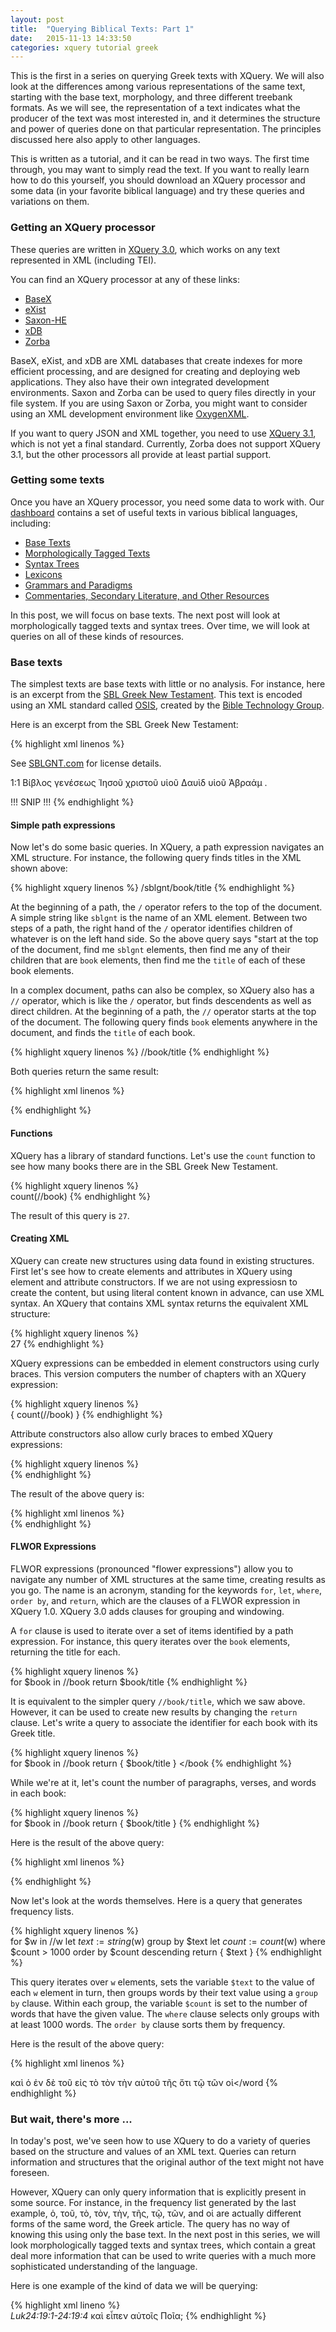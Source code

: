 ```yaml
---
layout: post
title:  "Querying Biblical Texts: Part 1"
date:   2015-11-13 14:33:50
categories: xquery tutorial greek
---
```


This is the first in a series on querying Greek texts with XQuery.  We will also look at the differences among various representations of the same text, starting with the base text, morphology, and three different treebank formats. As we will see, the representation of a text indicates what the producer of the text was most interested in, and it determines the structure and power of queries done on that particular representation. The principles discussed here also apply to other languages. 

This is written as a tutorial, and it can be read in two ways.  The first time through, you may want to simply read the text. If you want to really learn how to do this yourself, you should download an XQuery processor and some data (in your favorite biblical language) and try these queries and variations on them.

### Getting an XQuery processor

These queries are written in [XQuery 3.0](http://www.w3.org/TR/xquery-30/), which works on any text represented in XML (including TEI).

You can find an XQuery processor at any of these links:

- [BaseX](basex.org)
- [eXist](http://exist-db.org/exist/apps/homepage/index.html)
- [Saxon-HE](http://www.saxonica.com/download/opensource.xml)
- [xDB](https://community.emc.com/docs/DOC-3155)
- [Zorba](http://www.zorba.io/home)

BaseX, eXist, and xDB are XML databases that create indexes for more efficient processing, and are designed for creating and deploying web applications. They also have their own integrated development environments. Saxon and Zorba can be used to query files directly in your file system.  If you are using Saxon or Zorba, you might want to consider using an XML development environment like [OxygenXML](http://www.oxygenxml.com/).

If you want to query JSON and XML together, you need to use [XQuery 3.1](http://www.w3.org/TR/xquery-31/), which is not yet a final standard.  Currently, Zorba does not support XQuery 3.1, but the other processors all provide at least partial support.

### Getting some texts

Once you have an XQuery processor, you need some data to work with. Our [dashboard](/dashboard/) contains a set of useful texts in various biblical languages, including:

- [Base Texts](/dashboard/#base-texts)
- [Morphologically Tagged Texts](/dashboard/#morphologically-tagged-texts)
- [Syntax Trees](/dashboard/#syntax-trees)
- [Lexicons](/dashboard/#lexicons)
- [Grammars and Paradigms](/dashboard/#grammars-and-paradigms)
- [Commentaries, Secondary Literature, and Other Resources](/dashboard/#commentaries-secondary-literature-and-other-resources)

In this post, we will focus on base texts.  The next post will look at morphologically tagged texts and syntax trees.  Over time, we will look at queries on all of these kinds of resources.

### Base texts

The simplest texts are base texts with little or no analysis. For instance, here is an excerpt from the [SBL Greek New Testament](http://sblgnt.com/).   This text is encoded using an
XML standard called [OSIS](http://www.bibletechnologies.net/), created by the [Bible Technology Group](http://www.bibletechnologies.net/AboutBTG.dsp.html).

Here is an excerpt from the SBL Greek New Testament:

{% highlight xml linenos %} 
<sblgnt>
  <title>
    <p>The Greek New Testament: SBL Edition</p>
    <p>Michael W. Holmes, General Editor</p>
    <p>Copyright 2010 Logos Bible Software and the Society of Biblical Literature</p>
  </title>
  <license>
    <p>See <a href="http://SBLGNT.com">SBLGNT.com</a> for license details.</p>
  </license>
  <book id="Mt">
    <title>ΚΑΤΑ ΜΑΘΘΑΙΟΝ</title>
    <p>
      <verse-number id="Matthew 1:1">1:1</verse-number>
      <w>Βίβλος</w>
      <suffix> </suffix>
      <w>γενέσεως</w>
      <suffix> </suffix>
      <w>Ἰησοῦ</w>
      <suffix> </suffix>
      <w>χριστοῦ</w>
      <suffix> </suffix>
      <w>υἱοῦ</w>
      <suffix> </suffix>
      <w>Δαυὶδ</w>
      <suffix> </suffix>
      <w>υἱοῦ</w>
      <suffix> </suffix>
      <w>Ἀβραάμ</w>
      <suffix>.  </suffix>
    </p>
    !!! SNIP !!!
{% endhighlight %}

#### Simple path expressions

Now let's do some basic queries.  In XQuery, a path expression navigates an XML structure. For instance, the following query finds titles in the XML shown above:

{% highlight xquery linenos %} 
/sblgnt/book/title
{% endhighlight %}

At the beginning of a path, the `/` operator refers to the top of the document.  A simple string like `sblgnt` is the name of an XML element. Between two steps of a path, the right hand of the `/` operator identifies children of whatever is on the left hand side. So the above query says "start at the top of the document, find me `sblgnt` elements, then find me any of their children that are `book` elements, then find me the `title` of each of these book elements.

In a complex document, paths can also be complex, so XQuery also has a `//` operator, which is like the `/` operator, but finds descendents as well as direct children.  At the beginning of a path, the `//` operator starts at the top of the document. The following query finds `book` elements anywhere in the document, and finds the `title` of each book.

{% highlight xquery linenos %} 
//book/title
{% endhighlight %}

Both queries return the same result:

{% highlight xml linenos %} 
<?xml version="1.0" encoding="UTF-8"?>
<title>ΚΑΤΑ ΜΑΘΘΑΙΟΝ</title>
<title>ΚΑΤΑ ΜΑΡΚΟΝ</title>
<title>ΚΑΤΑ ΛΟΥΚΑΝ</title>
<title>ΚΑΤΑ ΙΩΑΝΝΗΝ</title>
<title>ΠΡΑΞΕΙΣ ΑΠΟΣΤΟΛΩΝ</title>
<title>ΠΡΟΣ ΡΩΜΑΙΟΥΣ</title>
<title>ΠΡΟΣ ΚΟΡΙΝΘΙΟΥΣ Α</title>
<title>ΠΡΟΣ ΚΟΡΙΝΘΙΟΥΣ Β</title>
<title>ΠΡΟΣ ΓΑΛΑΤΑΣ</title>
<title>ΠΡΟΣ ΕΦΕΣΙΟΥΣ</title>
<title>ΠΡΟΣ ΦΙΛΙΠΠΗΣΙΟΥΣ</title>
<title>ΠΡΟΣ ΚΟΛΟΣΣΑΕΙΣ</title>
<title>ΠΡΟΣ ΘΕΣΣΑΛΟΝΙΚΕΙΣ Α</title>
<title>ΠΡΟΣ ΘΕΣΣΑΛΟΝΙΚΕΙΣ Β</title>
<title>ΠΡΟΣ ΤΙΜΟΘΕΟΝ Α</title>
<title>ΠΡΟΣ ΤΙΜΟΘΕΟΝ Β</title>
<title>ΠΡΟΣ ΤΙΤΟΝ</title>
<title>ΠΡΟΣ ΦΙΛΗΜΟΝΑ</title>
<title>ΠΡΟΣ ΕΒΡΑΙΟΥΣ</title>
<title>ΙΑΚΩΒΟΥ</title>
<title>ΠΕΤΡΟΥ Α</title>
<title>ΠΕΤΡΟΥ Β</title>
<title>ΙΩΑΝΝΟΥ Α</title>
<title>ΙΩΑΝΝΟΥ Β</title>
<title>ΙΩΑΝΝΟΥ Γ</title>
<title>ΙΟΥΔΑ</title>
<title>ΑΠΟΚΑΛΥΨΙΣ ΙΩΑΝΝΟΥ</title>
{% endhighlight %}

#### Functions

XQuery has a library of standard functions.  Let's use the `count` function to see how many books there are in the SBL Greek New Testament.

{% highlight xquery linenos %}  
count(//book)
{% endhighlight %}

The result of this query is `27`.

#### Creating XML

XQuery can create new structures using data found in existing structures.  First let's see how to create elements and attributes in XQuery using element and attribute constructors.  If we are not using expressiosn to create the content, but using literal content known in advance, can use XML syntax. An XQuery that contains XML syntax returns the equivalent XML structure:

{% highlight xquery linenos %}  
<count src="sblgnt">27</count>
{% endhighlight %}

XQuery expressions can be embedded in element constructors using curly braces.  This version computers the number of chapters with an XQuery expression:

{% highlight xquery linenos %}  
<count src="sblgnt">{ count(//book) }</count>
{% endhighlight %}

Attribute constructors also allow curly braces to embed XQuery expressions:

{% highlight xquery linenos %}  
<count src="sblgnt" n="{ count(//book) }"/>
{% endhighlight %}

The result of the above query is:

{% highlight xml linenos %}  
<count src="sblgnt" n="27"/>
{% endhighlight %}


#### FLWOR Expressions

FLWOR expressions (pronounced "flower expressions") allow you to navigate any number of XML structures at the same time, creating results as you go.  The name is an acronym, standing for the keywords `for`, `let`, `where`, `order by`, and `return`, which are the clauses of a FLWOR expression in XQuery 1.0.  XQuery 3.0 adds clauses for grouping and windowing.

A `for` clause is used to iterate over a set of items identified by a path expression.  For instance, this query iterates over the `book` elements, returning the title for each.

{% highlight xquery linenos %}  
for $book in //book
return $book/title
{% endhighlight %}

It is equivalent to the simpler query `//book/title`, which we saw above. However, it can be used to create new results by changing the `return` clause.  Let's write a query to associate the identifier for each book with its Greek title.

{% highlight xquery linenos %}  
for $book in //book
return 
  <book id="{$book/@id}">
    {
      $book/title
    }
  </book
{% endhighlight %}

While we're at it, let's count the number of paragraphs, verses, and words in each book:

{% highlight xquery linenos %}  
for $book in //book
return 
  <book 
    id="{$book/@id}" 
    paragraphs="{count($book/p)}" 
    verses="{count($book//verse-number)}" 
    words="{count($book//w)}">
    {
      $book/title
    }
  </book>
{% endhighlight %}

Here is the result of the above query:

{% highlight xml linenos %}  
<?xml version="1.0" encoding="UTF-8"?>
<book id="Mt" paragraphs="211" verses="1068" words="18329">
   <title>ΚΑΤΑ ΜΑΘΘΑΙΟΝ</title>
</book>
<book id="Mk" paragraphs="125" verses="673" words="11286">
   <title>ΚΑΤΑ ΜΑΡΚΟΝ</title>
</book>
<book id="Lu" paragraphs="211" verses="1149" words="19446">
   <title>ΚΑΤΑ ΛΟΥΚΑΝ</title>
</book>
<book id="Jn" paragraphs="138" verses="866" words="15438">
   <title>ΚΑΤΑ ΙΩΑΝΝΗΝ</title>
</book>
<book id="Ac" paragraphs="163" verses="1002" words="18412">
   <title>ΠΡΑΞΕΙΣ ΑΠΟΣΤΟΛΩΝ</title>
</book>
<book id="Ro" paragraphs="85" verses="430" words="7055">
   <title>ΠΡΟΣ ΡΩΜΑΙΟΥΣ</title>
</book>
<book id="1Co" paragraphs="87" verses="437" words="6812">
   <title>ΠΡΟΣ ΚΟΡΙΝΘΙΟΥΣ Α</title>
</book>
<book id="2Co" paragraphs="48" verses="256" words="4473">
   <title>ΠΡΟΣ ΚΟΡΙΝΘΙΟΥΣ Β</title>
</book>
<book id="Gal" paragraphs="31" verses="149" words="2226">
   <title>ΠΡΟΣ ΓΑΛΑΤΑΣ</title>
</book>
<book id="Eph" paragraphs="25" verses="155" words="2416">
   <title>ΠΡΟΣ ΕΦΕΣΙΟΥΣ</title>
</book>
<book id="Php" paragraphs="23" verses="104" words="1626">
   <title>ΠΡΟΣ ΦΙΛΙΠΠΗΣΙΟΥΣ</title>
</book>
<book id="Col" paragraphs="20" verses="95" words="1580">
   <title>ΠΡΟΣ ΚΟΛΟΣΣΑΕΙΣ</title>
</book>
<book id="1Th" paragraphs="17" verses="89" words="1473">
   <title>ΠΡΟΣ ΘΕΣΣΑΛΟΝΙΚΕΙΣ Α</title>
</book>
<book id="2Th" paragraphs="11" verses="47" words="820">
   <title>ΠΡΟΣ ΘΕΣΣΑΛΟΝΙΚΕΙΣ Β</title>
</book>
<book id="1Tim" paragraphs="26" verses="113" words="1591">
   <title>ΠΡΟΣ ΤΙΜΟΘΕΟΝ Α</title>
</book>
<book id="2Tim" paragraphs="17" verses="83" words="1235">
   <title>ΠΡΟΣ ΤΙΜΟΘΕΟΝ Β</title>
</book>
<book id="Tit" paragraphs="14" verses="46" words="659">
   <title>ΠΡΟΣ ΤΙΤΟΝ</title>
</book>
<book id="Phm" paragraphs="7" verses="25" words="334">
   <title>ΠΡΟΣ ΦΙΛΗΜΟΝΑ</title>
</book>
<book id="Heb" paragraphs="57" verses="303" words="4935">
   <title>ΠΡΟΣ ΕΒΡΑΙΟΥΣ</title>
</book>
<book id="Jam" paragraphs="25" verses="108" words="1739">
   <title>ΙΑΚΩΒΟΥ</title>
</book>
<book id="1Pe" paragraphs="21" verses="105" words="1678">
   <title>ΠΕΤΡΟΥ Α</title>
</book>
<book id="2Pe" paragraphs="13" verses="61" words="1098">
   <title>ΠΕΤΡΟΥ Β</title>
</book>
<book id="1Jn" paragraphs="23" verses="105" words="2137">
   <title>ΙΩΑΝΝΟΥ Α</title>
</book>
<book id="2Jn" paragraphs="4" verses="13" words="245">
   <title>ΙΩΑΝΝΟΥ Β</title>
</book>
<book id="3Jn" paragraphs="8" verses="15" words="219">
   <title>ΙΩΑΝΝΟΥ Γ</title>
</book>
<book id="Jud" paragraphs="8" verses="25" words="459">
   <title>ΙΟΥΔΑ</title>
</book>
<book id="Re" paragraphs="136" verses="405" words="9833">
   <title>ΑΠΟΚΑΛΥΨΙΣ ΙΩΑΝΝΟΥ</title>
</book>
{% endhighlight %}

Now let's look at the words themselves. Here is a query that generates frequency lists.

{% highlight xquery linenos %}  
for $w in //w
let $text := string($w)
group by $text
let $count := count($w)
where $count > 1000
order by $count descending
return <word count="{$count}">{ $text }</word>
{% endhighlight %}

This query iterates over `w` elements, sets the variable `$text` to the value of each `w` element in turn, then groups words by their text value using a `group by` clause.  Within each group, the variable `$count` is set to the number of words that have the given value.  The `where` clause selects only groups with at least 1000 words.  The `order by` clause sorts them by frequency. 

Here is the result of the above query:

{% highlight xml linenos %}  
<?xml version="1.0" encoding="UTF-8"?>
<word count="8563">καὶ</word>
<word count="2798">ὁ</word>
<word count="2680">ἐν</word>
<word count="2597">δὲ</word>
<word count="2498">τοῦ</word>
<word count="1744">εἰς</word>
<word count="1655">τὸ</word>
<word count="1560">τὸν</word>
<word count="1508">τὴν</word>
<word count="1413">αὐτοῦ</word>
<word count="1298">τῆς</word>
<word count="1283">ὅτι</word>
<word count="1225">τῷ</word>
<word count="1203">τῶν</word>
<word count="1076">οἱ</word
{% endhighlight %}

###  But wait, there's more ...

In today's post, we've seen how to use XQuery to do a variety of queries based on the structure and values of an XML text. Queries can return information and structures that the original author of the text might not have foreseen.

However, XQuery can only query information that is explicitly present in some source. For instance, in the frequency list generated by the last example, ὁ, τοῦ, τὸ, τὸν, τὴν, τῆς, τῷ, τῶν, and οἱ are actually different forms of the same word, the Greek article. The query has no way of knowing this using only the base text. In the next post in this series, we will look morphologically tagged texts and syntax trees, which contain a great deal more information that can be used to write queries with a much more sophisticated understanding of the language. 

Here is one example of the kind of data we will be querying:

{% highlight xml lineno %}    
    <sentence>
      <cite>Luk24:19:1-24:19:4</cite>
      <wg nodeId="420240190010040" class="cl" role="s">
        <w morphId="42024019001" class="conj" lemma="καί">καὶ</w>
        <wg nodeId="420240190020030" class="cl">
          <wg nodeId="420240190020020" class="cl" head="true">
            <w morphId="42024019002" 
               class="verb" 
               role="v"
               head="true" 
               lemma="λέγω"
               person="third"
               number="singular"
               tense="aorist"
               voice="active"
               mood="indicative">εἶπεν</w>
            <w morphId="42024019003" 
               class="pron" 
               role="io" 
               lemma="αὐτός" 
               case="dative"
               gender="masculine"
               number="plural">αὐτοῖς</w>
          </wg>
          <w morphId="42024019004" 
             class="pron" 
             lemma="ποῖος" 
             case="accusative"
             gender="neuter"
             number="plural">Ποῖα;</w>
        </wg>
      </wg>
    </sentence>
{% endhighlight %}

